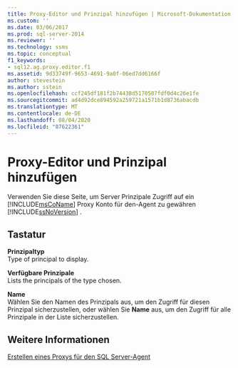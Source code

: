 ```yaml
---
title: Proxy-Editor und Prinzipal hinzufügen | Microsoft-Dokumentation
ms.custom: ''
ms.date: 03/06/2017
ms.prod: sql-server-2014
ms.reviewer: ''
ms.technology: ssms
ms.topic: conceptual
f1_keywords:
- sql12.ag.proxy.editor.f1
ms.assetid: 9d33749f-9653-4691-9a0f-06ed7dd6166f
author: stevestein
ms.author: sstein
ms.openlocfilehash: ccf245df181f2b74438d5170507fdf0d4c26e1fe
ms.sourcegitcommit: ad4d92dce894592a259721a1571b1d8736abacdb
ms.translationtype: MT
ms.contentlocale: de-DE
ms.lasthandoff: 08/04/2020
ms.locfileid: "87622361"
---
```

# <a name="proxy-editor-and--add-principal"></a>Proxy-Editor und Prinzipal hinzufügen
  Verwenden Sie diese Seite, um Server Prinzipale Zugriff auf ein [!INCLUDE[msCoName](../../includes/msconame-md.md)] Proxy Konto für den-Agent zu gewähren [!INCLUDE[ssNoVersion](../../includes/ssnoversion-md.md)] .  
  
## <a name="options"></a>Tastatur  
 **Prinzipaltyp**  
 Type of principal to display.  
  
 **Verfügbare Prinzipale**  
 Lists the principals of the type chosen.  
  
 **Name**  
 Wählen Sie den Namen des Prinzipals aus, um den Zugriff für diesen Prinzipal sicherzustellen, oder wählen Sie **Name** aus, um den Zugriff für alle Prinzipale in der Liste sicherzustellen.  
  
## <a name="see-also"></a>Weitere Informationen  
 [Erstellen eines Proxys für den SQL Server-Agent](create-a-sql-server-agent-proxy.md)  
  
  
